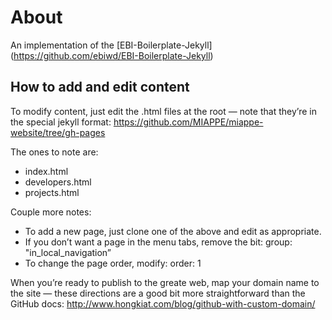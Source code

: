 # About
An implementation of the [EBI-Boilerplate-Jekyll] (https://github.com/ebiwd/EBI-Boilerplate-Jekyll) 

## How to add and edit content
To modify content, just edit the .html files at the root — note that they’re in the special jekyll format: https://github.com/MIAPPE/miappe-website/tree/gh-pages

The ones to note are:
- index.html
- developers.html
- projects.html

Couple more notes:
- To add a new page, just clone one of the above and edit as appropriate. 
- If you don’t want a page in the menu tabs, remove the bit: group: "in_local_navigation”
- To change the page order, modify: order: 1

When you’re ready to publish to the greate web,  map your domain name to the site — these directions are a good bit more straightforward than the GitHub docs: http://www.hongkiat.com/blog/github-with-custom-domain/ 
